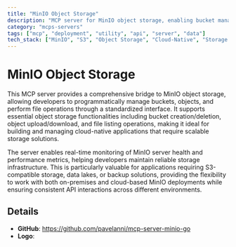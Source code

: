 ```yaml
---
title: "MinIO Object Storage"
description: "MCP server for MinIO object storage, enabling bucket management, file operations, and server monitoring for cloud-native applications."
category: "mcps-servers"
tags: ["mcp", "deployment", "utility", "api", "server", "data"]
tech_stack: ["MinIO", "S3", "Object Storage", "Cloud-Native", "Storage Management"]
---
```


# MinIO Object Storage

This MCP server provides a comprehensive bridge to MinIO object storage, allowing developers to programmatically manage buckets, objects, and perform file operations through a standardized interface. It supports essential object storage functionalities including bucket creation/deletion, object upload/download, and file listing operations, making it ideal for building and managing cloud-native applications that require scalable storage solutions.

The server enables real-time monitoring of MinIO server health and performance metrics, helping developers maintain reliable storage infrastructure. This is particularly valuable for applications requiring S3-compatible storage, data lakes, or backup solutions, providing the flexibility to work with both on-premises and cloud-based MinIO deployments while ensuring consistent API interactions across different environments.

## Details

- **GitHub**: https://github.com/pavelanni/mcp-server-minio-go
- **Logo**: 
